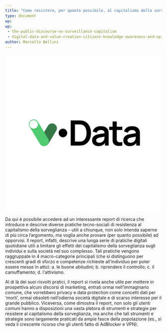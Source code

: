 ```yaml
---
title: "Come resistere, per quanto possibile, al capitalismo della sorveglianza"
type: document
wp:
wp:
 - the-public-discourse-on-surveillance-capitalism
 - digital-data-and-value-creation-citizens-knowledge-awareness-and-opinions
author: Marcello Bellini
---
```


<script context="module">
  import DownloadButton from '$lib/DownloadButton.svelte';
  export { DownloadButton };
</script>

![{title}](./image.png)

Da qui è possibile accedere ad un interessante report di ricerca che introduce e descrive diverse pratiche tecno-sociali di resistenza al capitalismo della sorveglianza – utili a chiunque, non solo intenda saperne di più circa l’argomento, ma voglia anche provare (per quanto possibile) ad opporvisi. Il report, infatti, descrive una lunga serie di pratiche digitali quotidiane utili a limitare gli effetti del capitalismo della sorveglianza sugli individui e sulla società nel suo complesso. Tali pratiche vengono raggruppate in 4 macro-categorie principali (che si distinguono per crescenti gradi di sforzo e competenze richieste all’individuo per poter essere messe in atto): 
a. le buone abitudini; 
b. riprendere il controllo;
c. il camuffamento;
d. l'attivismo.

Al di là dei suoi risvolti pratici, il report si rivela anche utile per mettere in prospettiva alcuni discorsi di marketing, entrati ormai nell’immaginario comune, che vorrebbero privacy e data protection come concetti dati per ‘morti’, ormai obsoleti nell’odierna società digitale e di scarso interesse per il grande pubblico. Viceversa, come dimostra il report, non solo gli utenti comuni hanno a disposizioni una vasta pletora di strumenti e strategie per resistere al capitalismo della sorveglianza, ma anche che tali strumenti e strategie sono largamente praticati da ampie fasce della popolazione (es., si veda il crescente ricorso che gli utenti fatto di AdBlocker e VPN).   

<DownloadButton link="/Resistance_Come resistere (per quanto possibile) al capitalismo della sorveglianza.pdf" text="scarica"></DownloadButton>
